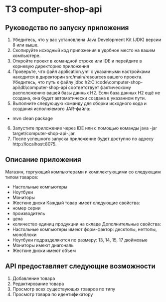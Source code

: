 # ТЗ computer-shop-api

## Руководство по запуску приложения

1. Убедитесь, что у вас установлена Java Development Kit (JDK) версии 8 или выше.
2. Скопируйте исходный код приложения в удобное место на вашем компьютере.
3. Откройте проект в командной строке или IDE и перейдите в корневую директорию приложения
4. Проверьте, что файл application.yml с указанными настройками находится в директории src/main/resources вашего проекта. Убедитесь, что путь к файлу jdbc:h2:C:\code\computer-shop-api\db\computer-shop-api соответствует фактическому расположению вашей базы данных H2. Если база данных H2 ещё не создана, она будет автоматически создана в указанном пути.
5. Выполните следующую команду для сборки исходного кода и создания исполняемого JAR-файла:
 - mvn clean package
6. Запустите приложение через IDE или с помощью команды java -jar target/computer-shop-api-<version>.jar.
7. После успешного запуска приложение будет доступно по адресу http://localhost:8075.
  
## Описание приложения
 
 Магазин, торгующий компьютерами и комплектующими со следующим типом товаров:
 - Настольные компьютеры
 - Ноутбуки
 - Мониторы
 - Жесткие диски
 Каждый товар имеет следующие свойства:
 - номер серии
 - производитель
 - цена
 - количество единиц продукции на складе
 Дополнительные свойства:
 - Настольные компьютеры имеют форм-фактор: десктопы, неттопы, моноблоки
 - Ноутбуки подразделяются по размеру: 13, 14, 15, 17 дюймовые
 - Мониторы имеют диагональ
 - Жесткие диски имеют объем
 
## API предоставляет следующие возможности
 
1. Добавление товара
2. Редактирование товара
3. Просмотр всех существующих товаров по типу
4. Просмотр товара по идентификатору

